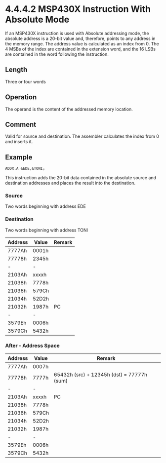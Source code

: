 # 4.4.4.2 MSP430X Instruction With Absolute Mode

If an MSP430X instruction is used with Absolute addressing mode, the absolute address is a 20-bit value and, therefore, points to any address in the memory range. The address value is calculated as an index from 0. The 4 MSBs of the index are contained in the extension word, and the 16 LSBs are contained in the word following the instruction.

## Length

Three or four words

## Operation

The operand is the content of the addressed memory location.

## Comment

Valid for source and destination. The assembler calculates the index from 0 and inserts it.

## Example

`ADDX.A &EDE,&TONI;`

This instruction adds the 20-bit data contained in the absolute source and destination addresses and places the result into the destination.

### Source

Two words beginning with address EDE

### Destination

Two words beginning with address TONI

| Address | Value | Remark                   |
| ------- | ----- | ------------------------ |
| 7777Ah  | 0001h |                          |
| 77778h  | 2345h |                          |
| -       | -     |                          |
| 2103Ah  | xxxxh |                          |
| 21038h  | 7778h |                          |
| 21036h  | 579Ch |                          |
| 21034h  | 52D2h |                          |
| 21032h  | 1987h | PC                       |
| -       | -     |                          |
| 3579Eh  | 0006h |                          |
| 3579Ch  | 5432h |                          |

### After - Address Space

| Address | Value | Remark                                     |
| ------- | ----- | ------------------------------------------ |
| 7777Ah  | 0007h |                                            |
| 77778h  | 7777h | 65432h (src) + 12345h (dst) = 77777h (sum) |
| -       | -     |                                            |
| 2103Ah  | xxxxh | PC                                         |
| 21038h  | 7778h |                                            |
| 21036h  | 579Ch |                                            |
| 21034h  | 52D2h |                                            |
| 21032h  | 1987h |                                            |
| -       | -     |                                            |
| 3579Eh  | 0006h |                                            |
| 3579Ch  | 5432h |                                            |
